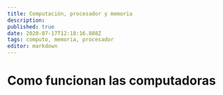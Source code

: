 ```yaml
---
title: Computación, procesador y memoria
description: 
published: true
date: 2020-07-17T12:18:16.888Z
tags: computo, memoria, procesador
editor: markdown
---
```


# Como funcionan las computadoras


